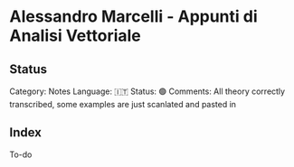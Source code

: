 # Alessandro Marcelli - Appunti di Analisi Vettoriale

## Status

Category: Notes
Language: 🇮🇹
Status: 🟢
Comments: All theory correctly transcribed, some examples are just scanlated and pasted in

## Index

To-do
